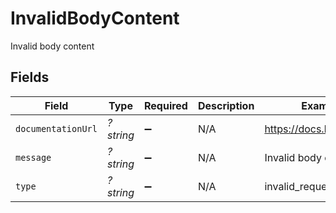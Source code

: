 # InvalidBodyContent

Invalid body content


## Fields

| Field                     | Type                      | Required                  | Description               | Example                   |
| ------------------------- | ------------------------- | ------------------------- | ------------------------- | ------------------------- |
| `documentationUrl`        | *?string*                 | :heavy_minus_sign:        | N/A                       | https://docs.bridgeapi.io |
| `message`                 | *?string*                 | :heavy_minus_sign:        | N/A                       | Invalid body content      |
| `type`                    | *?string*                 | :heavy_minus_sign:        | N/A                       | invalid_request           |